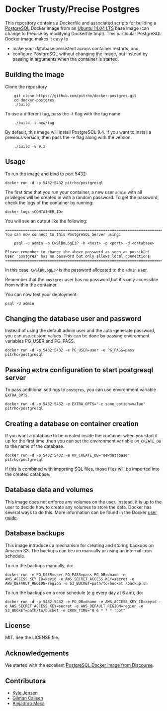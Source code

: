 # Docker Trusty/Precise Postgres

This repository contains a Dockerfile and associated
scripts for building a [PostgreSQL](http://www.postgresql.org/)
Docker image from an [Ubuntu 14.04 LTS](http://releases.ubuntu.com/trusty/)
base image (can change to Precise by modifying Dockerfile.tmpl).
This particular PostgreSQL Docker image makes it easy to

* make your database persistent across container restarts; and,
* configure PostgreSQL without changing the image, but instead by passing in arguments when the container is started.


## Building the image

Clone the repository

		git clone https://github.com/pitrho/docker-postgres.git
		cd docker-postgres
		./build

To use a different tag, pass the -t flag with the tag name

		./build -t new/tag

By default, this image will install PostgreSQL 9.4. If you want to install a
previous version, then pass the -v flag along with the version.

		./build -v 9.3

## Usage

To run the image and bind to port 5432:

  	docker run -d -p 5432:5432 pitrho/postgresql

The first time that you run your container, a new user `admin` with all
privileges will be created in with a random password. To get the password,
check the logs of the container by running:

  	docker logs <CONTAINER_ID>

You will see an output like the following:

	========================================================================
	You can now connect to this PostgreSQL Server using:

	    psql -u admin -p CwSlBmL6gE3P -h <host> -p <port> -d <database>

	Please remember to change the above password as soon as possible!
	User 'postgres' has no password but only allows local connections
	========================================================================

In this case, `CwSlBmL6gE3P` is the password allocated to the `admin` user.

Remember that the `postgres` user has no password,but it's only accessible
from within the container.

You can now test your deployment:

  	psql -U admin

## Changing the database user and password

Instead of using the default admin user and the auto-generate password, you can
use custom values. This can be done by passing environment variables PG_USER
and PG_PASS.

  	docker run -d -p 5432:5432 -e PG_USER=user -e PG_PASS=pass pitrho/postgresql

## Passing extra configuration to start postgresql server

To pass additional settings to `postgres`, you can use environment variable
`EXTRA_OPTS`.

  	docker run -d -p 5432:5432 -e EXTRA_OPTS="-c some_option=value" pitrho/postgresql


## Creating a database on container creation

If you want a database to be created inside the container when you start it up
for the first time ,then you can set the environment variable `ON_CREATE_DB` to
the name of the database.

    docker run -d -p 5432:5432 -e ON_CREATE_DB="newdatabase" pitrho/postgresql

If this is combined with importing SQL files, those files will be imported
into the created database.


## Database data and volumes

This image does not enforce any volumes on the user. Instead, it is up to the
user to decide how to create any volumes to store the data. Docker has several
ways to do this. More information can be found in the Docker
[user guide](https://docs.docker.com/userguide/dockervolumes/).

## Database backups

This image introduces a mechanism for creating and storing backups on Amazon S3.
The backups can be run manually or using an internal cron schedule.

To run the backups manually, do:

    docker run -e PG_USER=user PG_PASS=pass PG_DB=dname -e AWS_ACCESS_KEY_ID=keyid -e AWS_SECRET_ACCESS_KEY=secret -e AWS_DEFAULT_REGION=region -e S3_BUCKET=path/to/bucket /backup.sh

To run the backups on a cron schedule (e.g every day at 6 am), do:

    docker run -d -p 5432:5432 -e PG_DB=dname -e AWS_ACCESS_KEY_ID=keyid -e AWS_SECRET_ACCESS_KEY=secret -e AWS_DEFAULT_REGION=region -e S3_BUCKET=path/to/bucket -e CRON_TIME="0 6 * * * root"

## License

MIT. See the LICENSE file.

## Acknowledgements

We started with the excellent
[PostgreSQL Docker image from Discourse](https://github.com/srid/discourse-docker/tree/master/postgresql).

## Contributors

* [Kyle Jensen](https://github.com/kljensen)
* [Gilman Callsen](https://github.com/callseng)
* [Alejadnro Mesa](https://github.com/alejom99)
